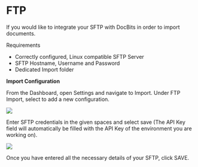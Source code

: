 # FTP

If you would like to integrate your SFTP with DocBits in order to import documents.

Requirements

* Correctly configured, Linux compatible SFTP Server
* SFTP Hostname, Username and Password
* Dedicated Import folder

**Import Configuration**

From the Dashboard, open Settings and navigate to Import. Under FTP Import, select to add a new configuration.

![](https://lh7-us.googleusercontent.com/HJMX0JZN6M8zczy4tu6yPJiwR0y40ELF3gduLLa1GAQzi\_xeEHyrJ47RiFEx21BsJV-Zv3Ma8jtSU0rYnE53BOTkf63to71TZr6Arh-Izj9TEKWoeqNIUh0rItAsr56AFYHybQgJ\_CUCqqVI9u5CFjI)

Enter SFTP credentials in the given spaces and select save (The API Key field will automatically be filled with the API Key of the environment you are working on).

![](https://lh7-us.googleusercontent.com/m11trSpnDmv9aco98vPG6xuIhYxngp6TauG7lDYEWB2VguNmX0ypXMi3Fc4Ey6V4Iy\_YwOy4Zooh3rj\_WoAQ3PQgVIjw5vqToOuq\_lIxN7IqPE2fv1puzsnEO96y5mn5FHjFtC1wYrEf9sxjHk1GL2I)

Once you have entered all the necessary details of your SFTP, click SAVE.

